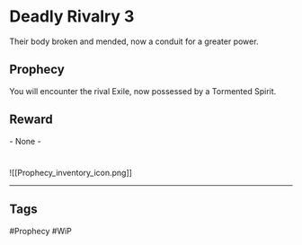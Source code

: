 # Deadly Rivalry 3
Their body broken and mended, now a conduit for a greater power.
## Prophecy
You will encounter the rival Exile, now possessed by a Tormented Spirit.
## Reward
\- None -

#
![[Prophecy_inventory_icon.png]]

---
## Tags
#Prophecy
#WiP 
